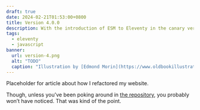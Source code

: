 ```yaml
---
draft: true
date: 2024-02-21T01:53:00+0800
title: Version 4.0.0
description: With the introduction of ESM to Eleventy in the canary versions, I took it upon myself to do some major refactoring of my website
tags:
  - eleventy
  - javascript
banner:
  url: version-4.png
  alt: "TODO"
  caption: "Illustration by [Edmond Morin](https://www.oldbookillustrations.com/artists/morin-edmond/). Taken from [Old Book Illustrations](https://www.oldbookillustrations.com/illustrations/polisher/)."
---
```


Placeholder for article about how I refactored my website.

Though, unless you’ve been poking around in [the repository](https://github.com/chrisburnell/chrisburnell.com), you probably won’t have noticed. That was kind of the point.
